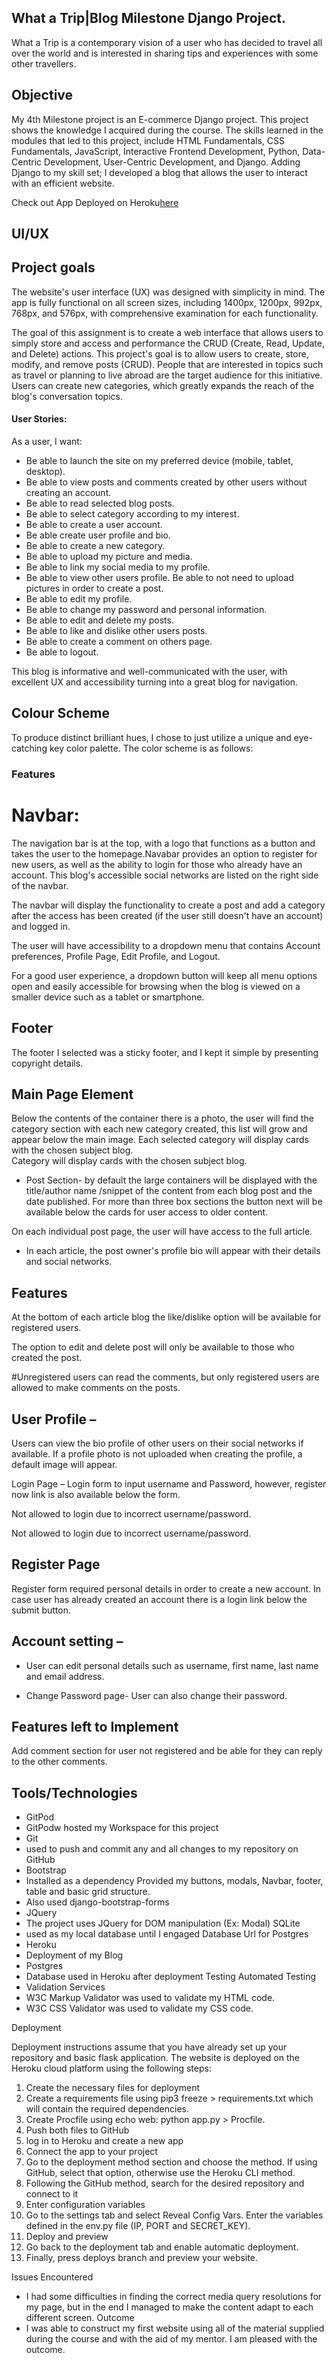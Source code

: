 ## What a Trip|Blog  Milestone Django Project. 

What a Trip is a contemporary vision of a user who has decided to travel  all over the world and is interested in sharing tips and experiences with some other travellers.

## Objective
My 4th Milestone project is an E-commerce Django project. This project shows the knowledge I acquired during the course. The skills learned in the modules that led to this project, include HTML Fundamentals, CSS Fundamentals, JavaScript, Interactive Frontend Development, Python, Data-Centric Development, User-Centric Development, and Django. Adding Django to my skill set; I developed a blog that allows the user to interact with an efficient website.

Check out App Deployed on Heroku[here](https://blogtravel-django.herokuapp.com/)


## UI/UX
## Project goals

The website's user interface (UX) was designed with simplicity in mind. The app is fully functional on all screen sizes, including 1400px, 1200px, 992px, 768px, and 576px, with comprehensive examination for each functionality.


The goal of this assignment is to create a web interface that allows users to simply store and access and performance the CRUD (Create, Read, Update, and Delete) actions. This project's goal is to allow users to create, store, modify, and remove posts (CRUD). People that are interested in topics such as travel or planning to live abroad are the target audience for this initiative. Users can create new categories, which greatly expands the reach of the blog's conversation topics.


#### User Stories:
As a user, I want:
*	Be able to launch the site on my preferred device (mobile, tablet, desktop).
*	Be able to view posts and comments created by other users without creating an account.
*	Be able to read selected blog posts. 
*	Be able to select category according to my interest.
*	Be able to create a user account.
*	Be able create user profile and bio. 
*	Be able to create a new category.
*	Be able to upload my picture and media.
*	Be able to link my social media to my profile.
*	Be able to view other users profile.
	Be able to not need to upload pictures in order to create a post.
*	Be able to edit my profile.
*	Be able to change my password and personal information.
*	Be able to edit and delete my posts.
*	Be able to like and dislike other users posts.
*	Be able to create a comment on others page. 
*	Be able to logout.


 This blog is informative and well-communicated with the user, with excellent UX and accessibility turning into a great blog for navigation.

## Colour Scheme

To produce distinct brilliant hues, I chose to just utilize a unique and eye-catching key color palette. The color scheme is as follows:

### Features

#	Navbar:
The navigation bar is at the top, with a logo that functions as a button and takes the user to the homepage.Navabar provides an option to register for new users, as well as the ability to login for those who already have an account. This blog's accessible social networks are listed on the right side of the navbar.

The navbar will display the functionality to create a post and add a category after the access has been created (if the user still doesn't have an account) and logged in.

The user will have accessibility to a dropdown menu that contains Account preferences, Profile Page, Edit Profile, and Logout.

For a good user experience, a dropdown button will keep all menu options open and easily accessible for browsing when the blog is viewed on a smaller device such as a tablet or smartphone.

## Footer
The footer I selected was a sticky footer, and I kept it simple by presenting copyright details.

## Main Page Element

Below the contents of the container there is a photo, the user will find the category section with each new category created, this list will grow and appear below the main image. Each selected category will display cards with the chosen subject blog.  
Category will display cards with the chosen subject blog. 

* Post Section- by default the large containers will be displayed with the title/author name /snippet of the content from each blog post and the date published. For more than three box sections the button next will be available below the cards for user access to older content.

On each individual post page, the user will have access to the full article. 

* In each article, the post owner's profile bio will appear with their details and social networks.

## Features
At the bottom of each article blog the like/dislike option will be available for registered users.

The option to edit and delete post will only be available to those who created the post.


#Unregistered users can read the comments, but only registered users are allowed to make comments on the posts.

## User Profile –

Users can view the bio profile of other users on their social networks if available. If a profile photo is not uploaded when creating the profile, a default image will appear.

Login Page – Login form to input username and Password, however, register now link is also available below the form.

Not allowed to login due to incorrect username/password.

Not allowed to login due to incorrect username/password.


## Register Page

Register form required personal details in order to create a new account. In case user has already created an account there is a login link below the submit button.

## Account setting – 

* User can edit personal details such as username, first name, last name and email address. 

* Change Password page- User can also change their password. 


 ## Features left to Implement
Add comment section for user not registered and be able for they can reply to the other comments. 


## Tools/Technologies
*	GitPod
*	GitPodw hosted my Workspace for this project
*	Git
*	used to push and commit any and all changes to my repository on GitHub
*	Bootstrap
*	Installed as a dependency Provided my buttons, modals, Navbar, footer, table and basic grid structure.
*	Also used django-bootstrap-forms
*	JQuery
*	The project uses JQuery for DOM manipulation (Ex: Modal)
SQLite
*	used as my local database until I engaged Database Url for Postgres
*	Heroku
*	Deployment of my Blog
*	Postgres
*	Database used in Heroku after deployment
Testing
Automated Testing
*	Validation Services
*	W3C Markup Validator was used to validate my HTML code.
*	W3C CSS Validator was used to validate my CSS code.

Deployment

Deployment instructions assume that you have already set up your repository and basic flask application. The website is deployed on the Heroku cloud platform using the following steps:
1. Create the necessary files for deployment
2. Create a requirements file using pip3 freeze > requirements.txt which will contain the required dependencies.
3. Create Procfile using echo web: python app.py > Procfile.
4. Push both files to GitHub
5. log in to Heroku and create a new app
6. Connect the app to your project
7. Go to the deployment method section and choose the method. If using GitHub, select that option, otherwise use the Heroku CLI method.
8. Following the GitHub method, search for the desired repository and connect to it
9. Enter configuration variables
10. Go to the settings tab and select Reveal Config Vars. Enter the variables defined in the env.py file (IP, PORT and SECRET_KEY).
11. Deploy and preview
12. Go back to the deployment tab and enable automatic deployment.
13. Finally, press deploys branch and preview your website.

Issues Encountered
- I had some difficulties in finding the correct media query resolutions for my page, but in the end I managed to make the content adapt to each different screen.
Outcome
- I was able to construct my first website using all of the material supplied during the course and with the aid of my mentor. I am pleased with the outcome.
